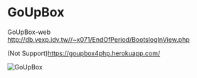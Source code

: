 # GoUpBox
 GoUpBox-web
http://db.vexp.idv.tw//~x071/EndOfPeriod/BootslogInView.php
 
(Not Support)https://goupbox4php.herokuapp.com/


 
 ![GoUpBox](https://i.imgur.com/t9gzuiB.jpg)
